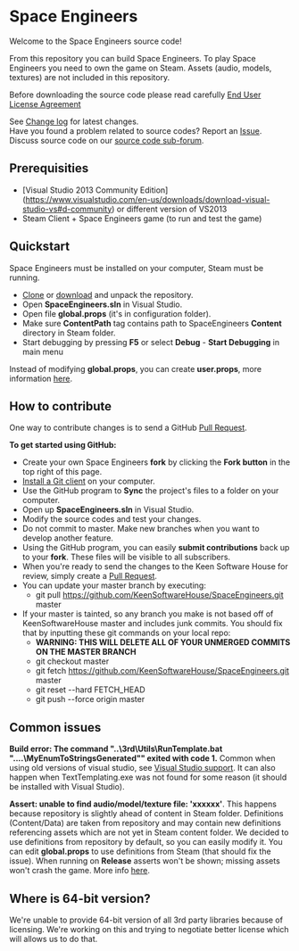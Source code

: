 Space Engineers
===============

Welcome to the Space Engineers source code! 

From this repository you can build Space Engineers. To play Space Engineers you need to own the game on Steam. Assets (audio, models, textures) are not included in this repository.

Before downloading the source code please read carefully
[End User License Agreement](https://github.com/KeenSoftwareHouse/SpaceEngineers/blob/master/EULA.txt)

See [Change log](https://github.com/KeenSoftwareHouse/SpaceEngineers/wiki/Change-log) for latest changes.   
Have you found a problem related to source codes? Report an [Issue](https://github.com/KeenSoftwareHouse/SpaceEngineers/issues).   
Discuss source code on our [source code sub-forum](http://forum.keenswh.com/forums/source-code.423135/).

Prerequisities
--------------
- [Visual Studio 2013 Community Edition] (https://www.visualstudio.com/en-us/downloads/download-visual-studio-vs#d-community) or different version of VS2013
- Steam Client + Space Engineers game (to run and test the game)

Quickstart
----------
Space Engineers must be installed on your computer, Steam must be running.

- [Clone](github-windows://openRepo/https://github.com/KeenSoftwareHouse/SpaceEngineers) or [download](https://github.com/KeenSoftwareHouse/SpaceEngineers/archive/master.zip) and unpack the repository.
- Open **SpaceEngineers.sln** in Visual Studio.
- Open file **global.props** (it's in configuration folder).
- Make sure **ContentPath** tag contains path to SpaceEngineers **Content** directory in Steam folder.
- Start debugging by pressing **F5** or select **Debug** - **Start Debugging** in main menu

Instead of modifying **global.props**, you can create **user.props**, more information [here](https://github.com/KeenSoftwareHouse/SpaceEngineers/wiki/Initial-setup).

How to contribute
-----------------

One way to contribute changes is to send a GitHub [Pull Request](https://help.github.com/articles/using-pull-requests).

**To get started using GitHub:**

- Create your own Space Engineers **fork** by clicking the __Fork button__ in the top right of this page.
- [Install a Git client](http://help.github.com/articles/set-up-git) on your computer.
- Use the GitHub program to **Sync** the project's files to a folder on your computer.
- Open up **SpaceEngineers.sln** in Visual Studio.
- Modify the source codes and test your changes.
- Do not commit to master. Make new branches when you want to develop another feature.
- Using the GitHub program, you can easily **submit contributions** back up to your **fork**.  These files will be visible to all subscribers.
- When you're ready to send the changes to the Keen Software House for review, simply create a [Pull Request](https://help.github.com/articles/using-pull-requests).
- You can update your master branch by executing:
  - git pull https://github.com/KeenSoftwareHouse/SpaceEngineers.git master
- If your master is tainted, so any branch you make is not based off of KeenSoftwareHouse master and includes junk commits. You should fix that by inputting these git commands on your local repo:
  - **WARNING: THIS WILL DELETE ALL OF YOUR UNMERGED COMMITS ON THE MASTER BRANCH**
  - git checkout master
  - git fetch https://github.com/KeenSoftwareHouse/SpaceEngineers.git master
  - git reset --hard FETCH_HEAD
  - git push --force origin master

Common issues
-------------
**Build error: The command "..\3rd\Utils\RunTemplate.bat "....\MyEnumToStringsGenerated"" exited with code 1.**
Common when using old versions of visual studio, see [Visual Studio support](https://github.com/KeenSoftwareHouse/SpaceEngineers/wiki/Visual-Studio-support). It can also happen when  TextTemplating.exe was not found for some reason (it should be installed with Visual Studio).

**Assert: unable to find audio/model/texture file: 'xxxxxx'**.
This happens because repository is slightly ahead of content in Steam folder. Definitions (Content/Data) are taken from repository and may contain new definitions referencing assets which are not yet in Steam content folder. We decided to use definitions from repository by default, so you can easily modify it. You can edit **global.props** to use definitions from Steam (that should fix the issue). When running on **Release** asserts won't be shown; missing assets won't crash the game.  More info [here](https://github.com/KeenSoftwareHouse/SpaceEngineers/wiki/Initial-setup#setting-path-to-the-games-content).

Where is 64-bit version?
------------------------

We're unable to provide 64-bit version of all 3rd party libraries because of licensing. We're working on this and trying to negotiate better license which will allows us to do that.
